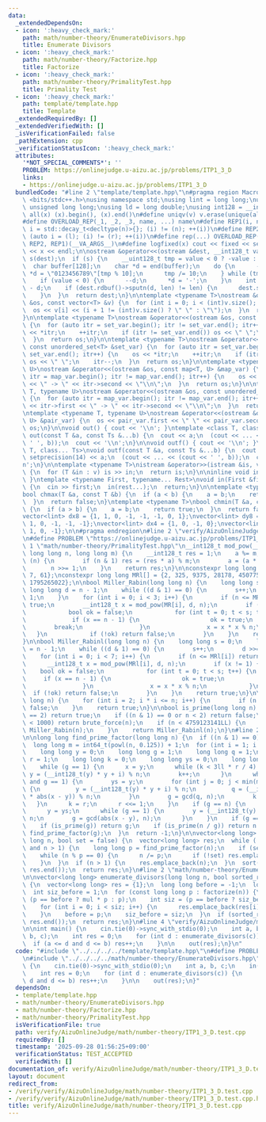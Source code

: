 ```yaml
---
data:
  _extendedDependsOn:
  - icon: ':heavy_check_mark:'
    path: math/number-theory/EnumerateDivisors.hpp
    title: Enumerate Divisors
  - icon: ':heavy_check_mark:'
    path: math/number-theory/Factorize.hpp
    title: Factorize
  - icon: ':heavy_check_mark:'
    path: math/number-theory/PrimalityTest.hpp
    title: Primality Test
  - icon: ':heavy_check_mark:'
    path: template/template.hpp
    title: Template
  _extendedRequiredBy: []
  _extendedVerifiedWith: []
  _isVerificationFailed: false
  _pathExtension: cpp
  _verificationStatusIcon: ':heavy_check_mark:'
  attributes:
    '*NOT_SPECIAL_COMMENTS*': ''
    PROBLEM: https://onlinejudge.u-aizu.ac.jp/problems/ITP1_3_D
    links:
    - https://onlinejudge.u-aizu.ac.jp/problems/ITP1_3_D
  bundledCode: "#line 2 \"template/template.hpp\"\n#pragma region Macros\n#include\
    \ <bits/stdc++.h>\nusing namespace std;\nusing lint = long long;\nusing ull =\
    \ unsigned long long;\nusing ld = long double;\nusing int128 = __int128_t;\n#define\
    \ all(x) (x).begin(), (x).end()\n#define uniqv(v) v.erase(unique(all(v)), v.end())\n\
    #define OVERLOAD_REP(_1, _2, _3, name, ...) name\n#define REP1(i, n) for (auto\
    \ i = std::decay_t<decltype(n)>{}; (i) != (n); ++(i))\n#define REP2(i, l, r) for\
    \ (auto i = (l); (i) != (r); ++(i))\n#define rep(...) OVERLOAD_REP(__VA_ARGS__,\
    \ REP2, REP1)(__VA_ARGS__)\n#define logfixed(x) cout << fixed << setprecision(10)\
    \ << x << endl;\n\nostream &operator<<(ostream &dest, __int128_t value) {\n  ostream::sentry\
    \ s(dest);\n  if (s) {\n    __uint128_t tmp = value < 0 ? -value : value;\n  \
    \  char buffer[128];\n    char *d = end(buffer);\n    do {\n      --d;\n     \
    \ *d = \"0123456789\"[tmp % 10];\n      tmp /= 10;\n    } while (tmp != 0);\n\
    \    if (value < 0) {\n      --d;\n      *d = '-';\n    }\n    int len = end(buffer)\
    \ - d;\n    if (dest.rdbuf()->sputn(d, len) != len) {\n      dest.setstate(ios_base::badbit);\n\
    \    }\n  }\n  return dest;\n}\n\ntemplate <typename T>\nostream &operator<<(ostream\
    \ &os, const vector<T> &v) {\n  for (int i = 0; i < (int)v.size(); i++) {\n  \
    \  os << v[i] << (i + 1 != (int)v.size() ? \" \" : \"\");\n  }\n  return os;\n\
    }\n\ntemplate <typename T>\nostream &operator<<(ostream &os, const set<T> &set_var)\
    \ {\n  for (auto itr = set_var.begin(); itr != set_var.end(); itr++) {\n    os\
    \ << *itr;\n    ++itr;\n    if (itr != set_var.end()) os << \" \";\n    itr--;\n\
    \  }\n  return os;\n}\n\ntemplate <typename T>\nostream &operator<<(ostream &os,\
    \ const unordered_set<T> &set_var) {\n  for (auto itr = set_var.begin(); itr !=\
    \ set_var.end(); itr++) {\n    os << *itr;\n    ++itr;\n    if (itr != set_var.end())\
    \ os << \" \";\n    itr--;\n  }\n  return os;\n}\n\ntemplate <typename T, typename\
    \ U>\nostream &operator<<(ostream &os, const map<T, U> &map_var) {\n  for (auto\
    \ itr = map_var.begin(); itr != map_var.end(); itr++) {\n    os << itr->first\
    \ << \" -> \" << itr->second << \"\\n\";\n  }\n  return os;\n}\n\ntemplate <typename\
    \ T, typename U>\nostream &operator<<(ostream &os, const unordered_map<T, U> &map_var)\
    \ {\n  for (auto itr = map_var.begin(); itr != map_var.end(); itr++) {\n    os\
    \ << itr->first << \" -> \" << itr->second << \"\\n\";\n  }\n  return os;\n}\n\
    \ntemplate <typename T, typename U>\nostream &operator<<(ostream &os, const pair<T,\
    \ U> &pair_var) {\n  os << pair_var.first << \" \" << pair_var.second;\n  return\
    \ os;\n}\n\nvoid out() { cout << '\\n'; }\ntemplate <class T, class... Ts>\nvoid\
    \ out(const T &a, const Ts &...b) {\n  cout << a;\n  (cout << ... << (cout <<\
    \ ' ', b));\n  cout << '\\n';\n}\n\nvoid outf() { cout << '\\n'; }\ntemplate <class\
    \ T, class... Ts>\nvoid outf(const T &a, const Ts &...b) {\n  cout << fixed <<\
    \ setprecision(14) << a;\n  (cout << ... << (cout << ' ', b));\n  cout << '\\\
    n';\n}\n\ntemplate <typename T>\nistream &operator>>(istream &is, vector<T> &v)\
    \ {\n  for (T &in : v) is >> in;\n  return is;\n}\n\ninline void in(void) { return;\
    \ }\ntemplate <typename First, typename... Rest>\nvoid in(First &first, Rest &...rest)\
    \ {\n  cin >> first;\n  in(rest...);\n  return;\n}\n\ntemplate <typename T>\n\
    bool chmax(T &a, const T &b) {\n  if (a < b) {\n    a = b;\n    return true;\n\
    \  }\n  return false;\n}\ntemplate <typename T>\nbool chmin(T &a, const T &b)\
    \ {\n  if (a > b) {\n    a = b;\n    return true;\n  }\n  return false;\n}\n\n\
    vector<lint> dx8 = {1, 1, 0, -1, -1, -1, 0, 1};\nvector<lint> dy8 = {0, 1, 1,\
    \ 1, 0, -1, -1, -1};\nvector<lint> dx4 = {1, 0, -1, 0};\nvector<lint> dy4 = {0,\
    \ 1, 0, -1};\n\n#pragma endregion\n#line 2 \"verify/AizuOnlineJudge/math/number-theory/ITP1_3_D.test.cpp\"\
    \n#define PROBLEM \"https://onlinejudge.u-aizu.ac.jp/problems/ITP1_3_D\"\n#line\
    \ 1 \"math/number-theory/PrimalityTest.hpp\"\n__int128_t mod_pow(__int128_t a,\
    \ long long n, long long m) {\n    __int128_t res = 1;\n    a %= m;\n    while\
    \ (n) {\n        if (n & 1) res = (res * a) % m;\n        a = (a * a) % m;\n \
    \       n >>= 1;\n    }\n    return res;\n}\n\nconstexpr long long MR[] = {2,\
    \ 7, 61};\nconstexpr long long MRl[] = {2, 325, 9375, 28178, 450775, 9780504,\
    \ 1795265022};\n\nbool Miller_Rabin(long long n) {\n    long long s = 0;\n   \
    \ long long d = n - 1;\n    while ((d & 1) == 0) {\n        s++;\n        d >>=\
    \ 1;\n    }\n    for (int i = 0; i < 3; i++) {\n        if (n <= MR[i]) return\
    \ true;\n        __int128_t x = mod_pow(MR[i], d, n);\n        if (x != 1) {\n\
    \            bool ok = false;\n            for (int t = 0; t < s; t++) {\n   \
    \             if (x == n - 1) {\n                    ok = true;\n            \
    \        break;\n                }\n                x = x * x % n;\n         \
    \   }\n            if (!ok) return false;\n        }\n    }\n    return true;\n\
    }\n\nbool Miller_Rabinl(long long n) {\n    long long s = 0;\n    long long d\
    \ = n - 1;\n    while ((d & 1) == 0) {\n        s++;\n        d >>= 1;\n    }\n\
    \    for (int i = 0; i < 7; i++) {\n        if (n <= MRl[i]) return true;\n  \
    \      __int128_t x = mod_pow(MRl[i], d, n);\n        if (x != 1) {\n        \
    \    bool ok = false;\n            for (int t = 0; t < s; t++) {\n           \
    \     if (x == n - 1) {\n                    ok = true;\n                    break;\n\
    \                }\n                x = x * x % n;\n            }\n          \
    \  if (!ok) return false;\n        }\n    }\n    return true;\n}\n\nbool brute_force(long\
    \ long n) {\n    for (int i = 2; i * i <= n; i++) {\n        if (n % i == 0) return\
    \ false;\n    }\n    return true;\n}\n\nbool is_prime(long long n) {\n    if (n\
    \ == 2) return true;\n    if ((n & 1) == 0 or n < 2) return false;\n    if (n\
    \ < 1000) return brute_force(n);\n    if (n < 4759123141LL) {\n        return\
    \ Miller_Rabin(n);\n    }\n    return Miller_Rabinl(n);\n}\n#line 2 \"math/number-theory/Factorize.hpp\"\
    \n\nlong long find_prime_factor(long long n) {\n  if ((n & 1) == 0) return 2;\n\
    \  long long m = int64_t(powl(n, 0.125)) + 1;\n  for (int i = 1; i < n; i++) {\n\
    \    long long y = 0;\n    long long g = 1;\n    long long q = 1;\n    long long\
    \ r = 1;\n    long long k = 0;\n    long long ys = 0;\n    long long x = 0;\n\
    \    while (g == 1) {\n      x = y;\n      while (k < 3ll * r / 4) {\n       \
    \ y = (__int128_t(y) * y + i) % n;\n        k++;\n      }\n      while (k < r\
    \ and g == 1) {\n        ys = y;\n        for (int j = 0; j < min(m, r - k); j++)\
    \ {\n          y = (__int128_t(y) * y + i) % n;\n          q = (__int128_t(q)\
    \ * abs(x - y)) % n;\n        }\n        g = gcd(q, n);\n        k += m;\n   \
    \   }\n      k = r;\n      r <<= 1;\n    }\n    if (g == n) {\n      g = 1;\n\
    \      y = ys;\n      while (g == 1) {\n        y = (__int128_t(y) * y + i) %\
    \ n;\n        g = gcd(abs(x - y), n);\n      }\n    }\n    if (g == n) continue;\n\
    \    if (is_prime(g)) return g;\n    if (is_prime(n / g)) return n / g;\n    return\
    \ find_prime_factor(g);\n  }\n  return -1;\n}\n\nvector<long long> factorize(long\
    \ long n, bool set = false) {\n  vector<long long> res;\n  while (!is_prime(n)\
    \ and n > 1) {\n    long long p = find_prime_factor(n);\n    if (set) res.emplace_back(p);\n\
    \    while (n % p == 0) {\n      n /= p;\n      if (!set) res.emplace_back(p);\n\
    \    }\n  }\n  if (n > 1) {\n    res.emplace_back(n);\n  }\n  sort(res.begin(),\
    \ res.end());\n  return res;\n}\n#line 2 \"math/number-theory/EnumerateDivisors.hpp\"\
    \n\nvector<long long> enumerate_divisors(long long n, bool sorted_result = false)\
    \ {\n  vector<long long> res = {1};\n  long long before = -1;\n  long long mul;\n\
    \  int siz_before = 1;\n  for (const long long p : factorize(n)) {\n    mul =\
    \ (p == before ? mul * p : p);\n    int siz = (p == before ? siz_before : int(res.size()));\n\
    \    for (int i = 0; i < siz; i++) {\n      res.emplace_back(res[i] * mul);\n\
    \    }\n    before = p;\n    siz_before = siz;\n  }\n  if (sorted_result) sort(res.begin(),\
    \ res.end());\n  return res;\n}\n#line 4 \"verify/AizuOnlineJudge/math/number-theory/ITP1_3_D.test.cpp\"\
    \n\nint main() {\n    cin.tie(0)->sync_with_stdio(0);\n    int a, b, c;\n    in(a,\
    \ b, c);\n    int res = 0;\n    for (int d : enumerate_divisors(c)) {\n      \
    \  if (a <= d and d <= b) res++;\n    }\n\n    out(res);\n}\n"
  code: "#include \"../../../../template/template.hpp\"\n#define PROBLEM \"https://onlinejudge.u-aizu.ac.jp/problems/ITP1_3_D\"\
    \n#include \"../../../../math/number-theory/EnumerateDivisors.hpp\"\n\nint main()\
    \ {\n    cin.tie(0)->sync_with_stdio(0);\n    int a, b, c;\n    in(a, b, c);\n\
    \    int res = 0;\n    for (int d : enumerate_divisors(c)) {\n        if (a <=\
    \ d and d <= b) res++;\n    }\n\n    out(res);\n}"
  dependsOn:
  - template/template.hpp
  - math/number-theory/EnumerateDivisors.hpp
  - math/number-theory/Factorize.hpp
  - math/number-theory/PrimalityTest.hpp
  isVerificationFile: true
  path: verify/AizuOnlineJudge/math/number-theory/ITP1_3_D.test.cpp
  requiredBy: []
  timestamp: '2025-09-28 01:56:25+09:00'
  verificationStatus: TEST_ACCEPTED
  verifiedWith: []
documentation_of: verify/AizuOnlineJudge/math/number-theory/ITP1_3_D.test.cpp
layout: document
redirect_from:
- /verify/verify/AizuOnlineJudge/math/number-theory/ITP1_3_D.test.cpp
- /verify/verify/AizuOnlineJudge/math/number-theory/ITP1_3_D.test.cpp.html
title: verify/AizuOnlineJudge/math/number-theory/ITP1_3_D.test.cpp
---
```

